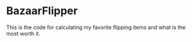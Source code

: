 # BazaarFlipper

This is the code for calculating my favorite flipping items and what is the most worth it. 
